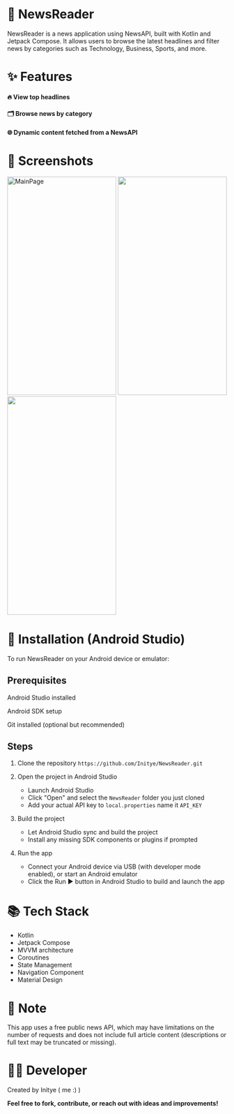 # 📰 NewsReader
NewsReader is a  news application using NewsAPI, built with Kotlin and Jetpack Compose. It allows users to browse the latest headlines and filter news by categories such as Technology, Business, Sports, and more.

# ✨ Features
#### 🔥 View top headlines

#### 🗂️ Browse news by category

#### 🌐 Dynamic content fetched from a NewsAPI

# 📸 Screenshots

<p float="left">
   <img src="https://github.com/user-attachments/assets/71d7a978-b144-4fd3-a673-ceefdbb12ce7" alt="MainPage" width="250" height="500"/>
   <img src="https://github.com/user-attachments/assets/d485b134-7475-4a4d-aad3-570b1485a30b" alt="" width="250" height="500"/>
   <img src="https://github.com/user-attachments/assets/c8de2cb9-7872-4b24-9613-b68023842a62" alt="" width="250" height="500"/>
</p>

# 🚀 Installation (Android Studio)
To run NewsReader on your Android device or emulator:

## Prerequisites
Android Studio installed

Android SDK setup

Git installed (optional but recommended)

## Steps
1. Clone the repository
```https://github.com/Initye/NewsReader.git```
2. Open the project in Android Studio  
   - Launch Android Studio  
   - Click "Open" and select the `NewsReader` folder you just cloned
   - Add your actual API key to `local.properties` name it `API_KEY`

3. Build the project  
   - Let Android Studio sync and build the project  
   - Install any missing SDK components or plugins if prompted

4. Run the app  
   - Connect your Android device via USB (with developer mode enabled), or start an Android emulator  
   - Click the Run ▶️ button in Android Studio to build and launch the app
     
# 📚 Tech Stack
- Kotlin
- Jetpack Compose
- MVVM architecture
- Coroutines
- State Management
- Navigation Component
- Material Design

# 📌 Note
This app uses a free public news API, which may have limitations on the number of requests and does not include full article content (descriptions or full text may be truncated or missing).

# 👨‍💻 Developer
Created by Initye ( me :) )

**Feel free to fork, contribute, or reach out with ideas and improvements!**
